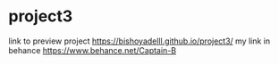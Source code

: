 # project3

link to preview project
https://bishoyadelll.github.io/project3/
my link in behance
https://www.behance.net/Captain-B
